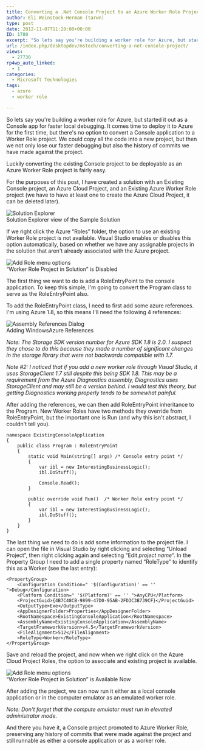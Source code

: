 ```yaml
---
title: Converting a .Net Console Project to an Azure Worker Role Project
author: Eli Weinstock-Herman (tarwn)
type: post
date: 2012-11-07T11:28:00+00:00
ID: 1780
excerpt: "So lets say you're building a worker role for Azure, but started it out as a Console app for faster local debugging. It comes time to deploy it to Azure for the first time, but there's no option to convert a Console application to a Worker Role project.&hellip;"
url: /index.php/desktopdev/mstech/converting-a-net-console-project/
views:
  - 27730
rp4wp_auto_linked:
  - 1
categories:
  - Microsoft Technologies
tags:
  - azure
  - worker role

---
```

So lets say you're building a worker role for Azure, but started it out as a Console app for faster local debugging. It comes time to deploy it to Azure for the first time, but there's no option to convert a Console application to a Worker Role project. We could copy all the code into a new project, but then we not only lose our faster debugging but also the history of commits we have made against the project. 

Luckily converting the existing Console project to be deployable as an Azure Worker Role project is fairly easy.

For the purposes of this post, I have created a solution with an Existing Console project, an Azure Cloud Project, and an Existing Azure Worker Role project (we have to have at least one to create the Azure Cloud Project, it can be deleted later).

<div class="font-size: 85%; color: #666666; text-align: center">
  <img src="http://www.tiernok.com/LTDBlog/AzureWorkerRole/awr_01.png" alt="Solution Explorer" /><br /> Solution Explorer view of the Sample Solution
</div>

If we right click the Azure “Roles” folder, the option to use an existing Worker Role project is not available. Visual Studio enables or disables this option automatically, based on whether we have any assignable projects in the solution that aren't already associated with the Azure project.

<div class="font-size: 85%; color: #666666; text-align: center">
  <img src="http://www.tiernok.com/LTDBlog/AzureWorkerRole/awr_02.png" alt="Add Role menu options" /><br /> “Worker Role Project in Solution” is Disabled
</div>

The first thing we want to do is add a RoleEntryPoint to the console application. To keep this simple, I'm going to convert the Program class to serve as the RoleEntryPoint also.

To add the RoleEntryPoint class, I need to first add some azure references. I'm using Azure 1.8, so this means I'll need the following 4 references:

<div class="font-size: 85%; color: #666666; text-align: center">
  <img src="http://www.tiernok.com/LTDBlog/AzureWorkerRole/awr_03.png" alt="Assembly References Dialog" /><br /> Adding WindowsAzure References
</div>

_Note: The Storage SDK version number for Azure SDK 1.8 is 2.0. I suspect they chose to do this because they made a number of significant changes in the storage library that were not backwards compatible with 1.7._

_Note #2: I noticed that if you add a new worker role through Visual Studio, it uses StorageClient 1.7 still despite this being SDK 1.8. This may be a requirement from the Azure Diagnostics assembly, Diagnostics uses StorageClient and may still be a version behind. I would test this theory, but getting Diagnostics working properly tends to be somewhat painful._

After adding the references, we can then add RoleEntryPoint inheritance to the Program. New Worker Roles have two methods they override from RoleEntryPoint, but the important one is Run (and why this isn't abstract, I couldn't tell you). 

```text
namespace ExistingConsoleApplication
{
	public class Program : RoleEntryPoint
	{
		static void Main(string[] args)	/* Console entry point */
		{
			var ibl = new InterestingBusinessLogic();
			ibl.DoStuff();

			Console.Read();
		}

		public override void Run()	/* Worker Role entry point */
		{
			var ibl = new InterestingBusinessLogic();
			ibl.DoStuff();
		}
	}
}
```
The last thing we need to do is add some information to the project file. I can open the file in Visual Studio by right clicking and selecting “Unload Project”, then right clicking again and selecting “Edit _project name_“. In the Property Group I need to add a single property named “RoleType” to identify this as a Worker (see the last entry):

```text
<PropertyGroup>
	<Configuration Condition=" '$(Configuration)' == '' ">Debug</Configuration>
	<Platform Condition=" '$(Platform)' == '' ">AnyCPU</Platform>
	<ProjectGuid>{4B7C48CB-9899-47D0-95AB-2FD3C3B739CF}</ProjectGuid>
	<OutputType>Exe</OutputType>
	<AppDesignerFolder>Properties</AppDesignerFolder>
	<RootNamespace>ExistingConsoleApplication</RootNamespace>
	<AssemblyName>ExistingConsoleApplication</AssemblyName>
	<TargetFrameworkVersion>v4.5</TargetFrameworkVersion>
	<FileAlignment>512</FileAlignment>
	<RoleType>Worker</RoleType>
</PropertyGroup>
```
Save and reload the project, and now when we right click on the Azure Cloud Project Roles, the option to associate and existing project is available.

<div class="font-size: 85%; color: #666666; text-align: center">
  <img src="http://www.tiernok.com/LTDBlog/AzureWorkerRole/awr_04.png" alt="Add Role menu options" /><br /> “Worker Role Project in Solution” is Available Now
</div>

After adding the project, we can now run it either as a local console application or in the computer emulator as an emulated worker role.

_Note: Don't forget that the compute emulator must run in elevated administrator mode._

And there you have it, a Console project promoted to Azure Worker Role, preserving any history of commits that were made against the project and still runnable as either a console application or as a worker role.